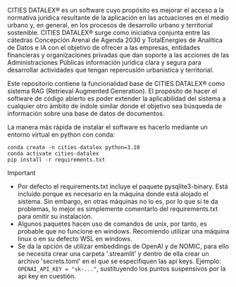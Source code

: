 CITIES DATALEX® es un software cuyo propósito es mejorar el acceso a la normativa jurídica resultante de la aplicación en las actuaciones en el medio urbano y, en general, en los procesos de desarrollo urbano y territorial sostenible. CITIES DATALEX® surge como iniciativa conjunta entre las cátedras Concepción Arenal de Agenda 2030 y TotalEnergies de Analítica de Datos e IA con el objetivo de ofrecer a las empresas, entidades financieras y organizaciones privadas que dan soporte a las acciones de las Administraciones Públicas información jurídica clara y segura para desarrollar actividades que tengan repercusión urbanística y territorial.

Este repositorio contiene la funcionalidad base de CITIES DATALEX® como sistema RAG (Retrieval Augmented Generation). El propósito de hacer el software de código abierto es poder extender la aplicabilidad del sistema a cualquier otro ámbito de índole similar donde el objetivo sea búsqueda de información sobre una base de datos de documentos.

La manera más rápida de instalar el software es hacerlo mediante un entorno virtual en python con conda:

```
conda create -n cities-datalex python=3.10
conda activate cities-datalex
pip install -r requirements.txt
```

>[!IMPORTANT]
>- Por defecto el requirements.txt incluye el paquete pysqlite3-binary. Está incluido porque es necesario en la máquina donde está alojado el sistema. Sin embargo, en otras máquinas no lo es, por lo que si te da problemas, lo mejor es simplemente comentarlo del requirements.txt para omitir su instalación.
>- Algunos paquetes hacen uso de comandos de unix, por tanto, es probable que no funcione en windows. Recomiendo utilizar una máquina linux o en su defecto WSL en windows.
>- Se da la opción de utilizar embeddings de OpenAI y de NOMIC, para ello se necesita crear una carpeta '.streamlit' y dentro de ella crear un archivo 'secrets.toml' en el que se especifiquen las api keys. Ejemplo:
> ```OPENAI_API_KEY = "sk-..."```, sustituyendo los puntos suspensivos por la api key en cuestión.